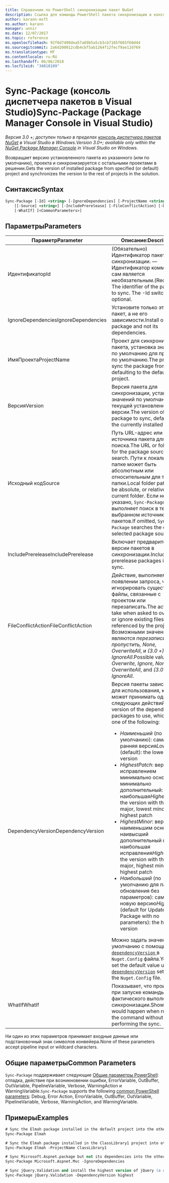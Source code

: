 ```yaml
---
title: Справочник по PowerShell синхронизации пакет NuGet
description: Ссылка для команды PowerShell пакета синхронизации в консоли диспетчера пакетов NuGet в Visual Studio.
author: karann-msft
ms.author: karann
manager: unnir
ms.date: 12/07/2017
ms.topic: reference
ms.openlocfilehash: 92f0d7490dea57a69b5a5cb3cb7165f665f60d44
ms.sourcegitcommit: 2a6d200012cdb4cbf5ab1264f12fecf9ae12d769
ms.translationtype: MT
ms.contentlocale: ru-RU
ms.lasthandoff: 06/06/2018
ms.locfileid: "34818109"
---
```

# <a name="sync-package-package-manager-console-in-visual-studio"></a><span data-ttu-id="6dfac-103">Sync-Package (консоль диспетчера пакетов в Visual Studio)</span><span class="sxs-lookup"><span data-stu-id="6dfac-103">Sync-Package (Package Manager Console in Visual Studio)</span></span>

<span data-ttu-id="6dfac-104">*Версия 3.0 +; доступен только в пределах [консоль диспетчера пакетов NuGet](package-manager-console.md) в Visual Studio в Windows.*</span><span class="sxs-lookup"><span data-stu-id="6dfac-104">*Version 3.0+; available only within the [NuGet Package Manager Console](package-manager-console.md) in Visual Studio on Windows.*</span></span>

<span data-ttu-id="6dfac-105">Возвращает версию установленного пакета из указанного (или по умолчанию), проекта и синхронизируется с остальными проектами в решении.</span><span class="sxs-lookup"><span data-stu-id="6dfac-105">Gets the version of installed package from specified (or default) project and synchronizes the version to the rest of projects in the solution.</span></span>

## <a name="syntax"></a><span data-ttu-id="6dfac-106">Синтаксис</span><span class="sxs-lookup"><span data-stu-id="6dfac-106">Syntax</span></span>

```ps
Sync-Package [-Id] <string> [-IgnoreDependencies] [-ProjectName <string>] [[-Version] <string>]
    [[-Source] <string>] [-IncludePrerelease] [-FileConflictAction] [-DependencyVersion]
    [-WhatIf] [<CommonParameters>]
```

## <a name="parameters"></a><span data-ttu-id="6dfac-107">Параметры</span><span class="sxs-lookup"><span data-stu-id="6dfac-107">Parameters</span></span>

| <span data-ttu-id="6dfac-108">Параметр</span><span class="sxs-lookup"><span data-stu-id="6dfac-108">Parameter</span></span> | <span data-ttu-id="6dfac-109">Описание:</span><span class="sxs-lookup"><span data-stu-id="6dfac-109">Description</span></span> |
| --- | --- |
| <span data-ttu-id="6dfac-110">Идентификатор</span><span class="sxs-lookup"><span data-stu-id="6dfac-110">Id</span></span> | <span data-ttu-id="6dfac-111">(Обязательно) Идентификатор пакета для синхронизации. — Идентификатор коммутатора сам является необязательным.</span><span class="sxs-lookup"><span data-stu-id="6dfac-111">(Required) The identifier of the package to sync. The -Id switch itself is optional.</span></span> |
| <span data-ttu-id="6dfac-112">IgnoreDependencies</span><span class="sxs-lookup"><span data-stu-id="6dfac-112">IgnoreDependencies</span></span> | <span data-ttu-id="6dfac-113">Установите только этот пакет, а не его зависимости.</span><span class="sxs-lookup"><span data-stu-id="6dfac-113">Install only this package and not its dependencies.</span></span> |
| <span data-ttu-id="6dfac-114">ИмяПроекта</span><span class="sxs-lookup"><span data-stu-id="6dfac-114">ProjectName</span></span> | <span data-ttu-id="6dfac-115">Проект для синхронизации пакета, установка значений по умолчанию для проекта по умолчанию.</span><span class="sxs-lookup"><span data-stu-id="6dfac-115">The project to sync the package from, defaulting to the default  project.</span></span> |
| <span data-ttu-id="6dfac-116">Версия</span><span class="sxs-lookup"><span data-stu-id="6dfac-116">Version</span></span> | <span data-ttu-id="6dfac-117">Версия пакета для синхронизации, установка значений по умолчанию для текущей установленной версии.</span><span class="sxs-lookup"><span data-stu-id="6dfac-117">The version of the package to sync, defaulting to the currently installed version.</span></span> |
| <span data-ttu-id="6dfac-118">Исходный код</span><span class="sxs-lookup"><span data-stu-id="6dfac-118">Source</span></span> | <span data-ttu-id="6dfac-119">Путь URL-адрес или папку источника пакета для поиска.</span><span class="sxs-lookup"><span data-stu-id="6dfac-119">The URL or folder path for the package source to search.</span></span> <span data-ttu-id="6dfac-120">Пути к локальной папке может быть абсолютным или относительным для текущей папки.</span><span class="sxs-lookup"><span data-stu-id="6dfac-120">Local folder paths can be absolute, or relative to the current folder.</span></span> <span data-ttu-id="6dfac-121">Если не указано, `Sync-Package` выполняет поиск в текущем выбранном источнике пакетов.</span><span class="sxs-lookup"><span data-stu-id="6dfac-121">If omitted, `Sync-Package` searches the currently selected package source.</span></span> |
| <span data-ttu-id="6dfac-122">IncludePrerelease</span><span class="sxs-lookup"><span data-stu-id="6dfac-122">IncludePrerelease</span></span> | <span data-ttu-id="6dfac-123">Включает предварительные версии пакетов в синхронизации.</span><span class="sxs-lookup"><span data-stu-id="6dfac-123">Includes prerelease packages in the sync.</span></span> |
| <span data-ttu-id="6dfac-124">FileConflictAction</span><span class="sxs-lookup"><span data-stu-id="6dfac-124">FileConflictAction</span></span> | <span data-ttu-id="6dfac-125">Действие, выполняемое при появлении запроса, чтобы игнорировать существующие файлы, связанные с проектом или перезаписать.</span><span class="sxs-lookup"><span data-stu-id="6dfac-125">The action to take when asked to overwrite or ignore existing files referenced by the project.</span></span> <span data-ttu-id="6dfac-126">Возможными значениями являются *перезаписи, пропустить, None, OverwriteAll*, и *(3.0 +)* *IgnoreAll*.</span><span class="sxs-lookup"><span data-stu-id="6dfac-126">Possible values are *Overwrite, Ignore, None, OverwriteAll*, and *(3.0+)* *IgnoreAll*.</span></span> |
| <span data-ttu-id="6dfac-127">DependencyVersion</span><span class="sxs-lookup"><span data-stu-id="6dfac-127">DependencyVersion</span></span> | <span data-ttu-id="6dfac-128">Версия пакеты зависимостей для использования, которые может принимать одно из следующих действий:</span><span class="sxs-lookup"><span data-stu-id="6dfac-128">The version of the dependency packages to use, which can be one of the following:</span></span><br/><ul><li><span data-ttu-id="6dfac-129">*Наименьший* (по умолчанию): самая ранняя версия</span><span class="sxs-lookup"><span data-stu-id="6dfac-129">*Lowest* (default): the lowest version</span></span></li><li><span data-ttu-id="6dfac-130">*HighestPatch*: версия с исправлением минимально основных минимально дополнительный: наибольшая</span><span class="sxs-lookup"><span data-stu-id="6dfac-130">*HighestPatch*: the version with the lowest major, lowest minor, highest patch</span></span></li><li><span data-ttu-id="6dfac-131">*HighestMinor*: версия с наименьшим основной, наивысший дополнительный номер: наибольшая исправления</span><span class="sxs-lookup"><span data-stu-id="6dfac-131">*HighestMinor*: the version with the lowest major, highest minor, highest patch</span></span></li><li><span data-ttu-id="6dfac-132">*Наибольший* (по умолчанию для пакета обновления без параметров): самую новую версию</span><span class="sxs-lookup"><span data-stu-id="6dfac-132">*Highest* (default for Update-Package with no parameters): the highest version</span></span></li></ul><span data-ttu-id="6dfac-133">Можно задать значение по умолчанию с помощью [ `dependencyVersion` ](../reference/nuget-config-file.md#config-section) в `Nuget.Config` файла.</span><span class="sxs-lookup"><span data-stu-id="6dfac-133">You can set the default value using the [`dependencyVersion`](../reference/nuget-config-file.md#config-section) setting in the `Nuget.Config` file.</span></span> |
| <span data-ttu-id="6dfac-134">WhatIf</span><span class="sxs-lookup"><span data-stu-id="6dfac-134">WhatIf</span></span> | <span data-ttu-id="6dfac-135">Показывает, что произойдет при запуске команды без фактического выполнения синхронизации.</span><span class="sxs-lookup"><span data-stu-id="6dfac-135">Shows what would happen when running the command without actually performing the sync.</span></span> |

<span data-ttu-id="6dfac-136">Ни один из этих параметров принимает входные данные или подстановочный знак символов конвейера.</span><span class="sxs-lookup"><span data-stu-id="6dfac-136">None of these parameters accept pipeline input or wildcard characters.</span></span>

## <a name="common-parameters"></a><span data-ttu-id="6dfac-137">Общие параметры</span><span class="sxs-lookup"><span data-stu-id="6dfac-137">Common Parameters</span></span>

<span data-ttu-id="6dfac-138">`Sync-Package` поддерживает следующие [Общие параметры PowerShell](http://go.microsoft.com/fwlink/?LinkID=113216): отладка, действие при возникновении ошибки, ErrorVariable, OutBuffer, OutVariable, PipelineVariable, Verbose, WarningAction и WarningVariable.</span><span class="sxs-lookup"><span data-stu-id="6dfac-138">`Sync-Package` supports the following [common PowerShell parameters](http://go.microsoft.com/fwlink/?LinkID=113216): Debug, Error Action, ErrorVariable, OutBuffer, OutVariable, PipelineVariable, Verbose, WarningAction, and WarningVariable.</span></span>

## <a name="examples"></a><span data-ttu-id="6dfac-139">Примеры</span><span class="sxs-lookup"><span data-stu-id="6dfac-139">Examples</span></span>

```ps
# Sync the Elmah package installed in the default project into the other projects in the solution
Sync-Package Elmah

# Sync the Elmah package installed in the ClassLibrary1 project into other projects in the solution
Sync-Package Elmah -ProjectName ClassLibrary1

# Sync Microsoft.Aspnet.package but not its dependencies into the other projects in the solution
Sync-Package Microsoft.Aspnet.Mvc -IgnoreDependencies

# Sync jQuery.Validation and install the highest version of jQuery (a dependency) from the package source    
Sync-Package jQuery.Validation -DependencyVersion highest
```
